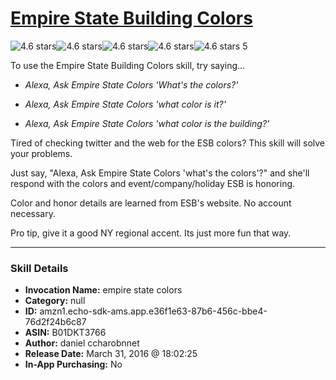 # [Empire State Building Colors](http://alexa.amazon.com/#skills/amzn1.echo-sdk-ams.app.e36f1e63-87b6-456c-bbe4-76d2f24b6c87)
![4.6 stars](../../images/ic_star_black_18dp_1x.png)![4.6 stars](../../images/ic_star_black_18dp_1x.png)![4.6 stars](../../images/ic_star_black_18dp_1x.png)![4.6 stars](../../images/ic_star_black_18dp_1x.png)![4.6 stars](../../images/ic_star_half_black_18dp_1x.png) 5

To use the Empire State Building Colors skill, try saying...

* *Alexa, Ask Empire State Colors 'What's the colors?'*

* *Alexa, Ask Empire State Colors 'what color is it?'*

* *Alexa, Ask Empire State Colors 'what color is the building?'*

Tired of checking twitter and the web for the ESB colors? This skill will solve your problems. 

Just say, "Alexa, Ask Empire State Colors 'what's the colors'?" and she'll respond with the colors and event/company/holiday ESB is honoring.

Color and honor details are learned from ESB's website. No account necessary.

Pro tip, give it a good NY regional accent. Its just more fun that way.

***

### Skill Details

* **Invocation Name:** empire state colors
* **Category:** null
* **ID:** amzn1.echo-sdk-ams.app.e36f1e63-87b6-456c-bbe4-76d2f24b6c87
* **ASIN:** B01DKT3766
* **Author:** daniel ccharobnnet
* **Release Date:** March 31, 2016 @ 18:02:25
* **In-App Purchasing:** No
